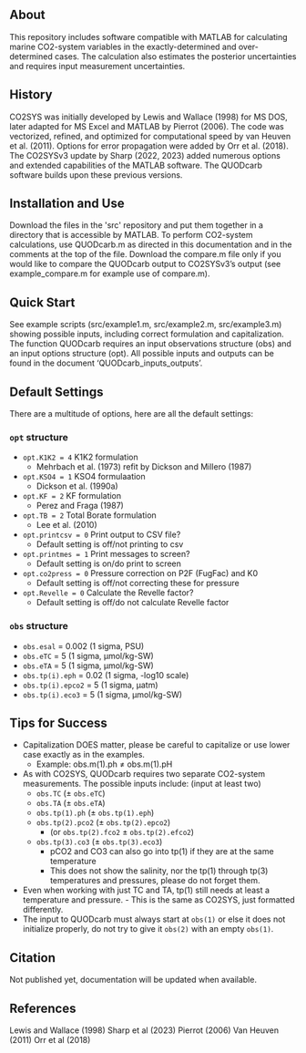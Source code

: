 ## About
This repository includes software compatible with MATLAB for calculating 
 marine CO2-system variables in the exactly-determined and over-determined 
 cases. The calculation also estimates the posterior uncertainties and 
 requires input measurement uncertainties.

## History
CO2SYS was initially developed by Lewis and Wallace (1998) for MS DOS, 
 later adapted for MS Excel and MATLAB by Pierrot (2006). The code was 
 vectorized, refined, and optimized for computational speed by van Heuven 
 et al. (2011). Options for error propagation were added by Orr et al. 
 (2018). The CO2SYSv3 update by Sharp (2022, 2023) added numerous options 
 and extended capabilities of the MATLAB software. The QUODcarb software
 builds upon these previous versions. 

## Installation and Use
Download the files in the 'src' repository and put them together in a directory
 that is accessible by MATLAB. 
To perform CO2-system calculations, use QUODcarb.m as directed in this 
documentation and in the comments at the top of the file. Download the
 compare.m file only if you would like to compare the QUODcarb output to
 CO2SYSv3’s output (see example_compare.m for example use of compare.m).

## Quick Start
See example scripts (src/example1.m, src/example2.m, src/example3.m) showing possible
 inputs, including correct formulation and capitalization. The function
 QUODcarb requires an input observations structure (obs) and an input
 options structure (opt). All possible inputs and outputs can be found
 in the document ‘QUODcarb_inputs_outputs’.

## Default Settings
There are a multitude of options, here are all the default settings:
### `opt` structure
- `opt.K1K2 = 4`	K1K2 formulation
 	- Mehrbach et al. (1973) refit by Dickson and Millero (1987)
- `opt.KSO4 = 1`		KSO4 formulaation
 	- Dickson et al. (1990a)
 - `opt.KF = 2`			KF formulation
	- Perez and Fraga (1987)
 - `opt.TB = 2`			Total Borate formulation
	- Lee et al. (2010)
 - `opt.printcsv = 0`		Print output to CSV file?
	- Default setting is off/not printing to csv
 - `opt.printmes = 1`		Print messages to screen?
	- Default setting is on/do print to screen
 - `opt.co2press = 0`		Pressure correction on P2F (FugFac) and K0
	- Default setting is off/not correcting these for pressure
 - `opt.Revelle = 0`		Calculate the Revelle factor?
	- Default setting is off/do not calculate Revelle factor
###	`obs` structure
 - `obs.esal` = 0.002 (1 sigma, PSU)
 - `obs.eTC` = 5 (1 sigma, µmol/kg-SW)
 - `obs.eTA` = 5 (1 sigma, µmol/kg-SW)
 - `obs.tp(i).eph` = 0.02	(1 sigma, -log10 scale)
 - `obs.tp(i).epco2` = 5 (1 sigma, µatm)
 - `obs.tp(i).eco3` = 5 (1 sigma, µmol/kg-SW)

## Tips for Success
- Capitalization DOES matter, please be careful to capitalize or use
     lower case exactly as in the examples. 
	- Example: obs.m(1).ph ≠ obs.m(1).pH
- As with CO2SYS, QUODcarb requires two separate CO2-system measurements. The possible inputs include: (input at least two)
	- `obs.TC` (± `obs.eTC`)
	- `obs.TA` (± `obs.eTA`)
	- `obs.tp(1).ph` (± `obs.tp(1).eph`)
	- `obs.tp(2).pco2` (± `obs.tp(2).epco2`)
		- (or `obs.tp(2).fco2` ± `obs.tp(2).efco2`)
	- `obs.tp(3).co3` (± `obs.tp(3).eco3`)
        - pCO2 and CO3 can also go into tp(1) if they are at the same
          temperature
        - This does not show the salinity, nor the tp(1) through tp(3)
          temperatures and pressures, please do not forget them.
- Even when working with just TC and TA, tp(1) still needs at least a
     temperature and pressure.
        - This is the same as CO2SYS, just formatted differently.
- The input to QUODcarb must always start at `obs(1)` or else it does not
 initialize properly, do not try to give it `obs(2)` with an empty `obs(1)`.

## Citation
Not published yet, documentation will be updated when available.

## References
Lewis and Wallace (1998)
Sharp et al (2023)
Pierrot (2006)
Van Heuven (2011)
Orr et al (2018)





